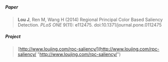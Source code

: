 ##### Paper
>**Lou J**, Ren M, Wang H (2014) Regional Principal Color Based Saliency Detection. *PLoS ONE* 9(11): e112475. doi:10.1371/journal.pone.0112475



##### Project
>[http://www.loujing.com/rpc-saliency/](http://www.loujing.com/rpc-saliency/ "http://www.loujing.com/rpc-saliency/")